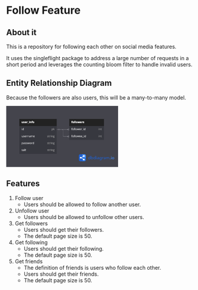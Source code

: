 # Follow Feature

## About it

This is a repository for following each other on social media features.

It uses the singleflight package to address a large number of requests in a short period and leverages the counting bloom filter to handle invalid users.

## Entity Relationship Diagram

Because the followers are also users, this will be a many-to-many model.

<img src="assets/img/erd.png" width="300"> 

## Features

1. Follow user
   - Users should be allowed to follow another user.
2. Unfollow user
   - Users should be allowed to unfollow other users.
3. Get followers
   - Users should get their followers.
   - The default page size is 50.
4. Get following
   - Users should get their following.
   - The default page size is 50.
5. Get friends
   - The definition of friends is users who follow each other.
   - Users should get their friends.
   - The default page size is 50.

